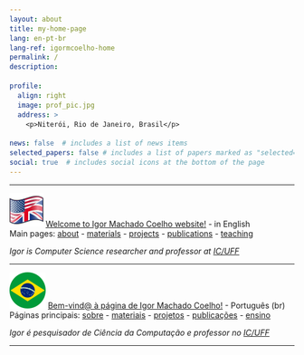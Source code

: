 ```yaml
---
layout: about
title: my-home-page
lang: en-pt-br
lang-ref: igormcoelho-home
permalink: /
description: 

profile:
  align: right
  image: prof_pic.jpg
  address: >
    <p>Niterói, Rio de Janeiro, Brasil</p>

news: false  # includes a list of news items
selected_papers: false # includes a list of papers marked as "selected={true}"
social: true  # includes social icons at the bottom of the page
---
```


<hr/>

![en](/assets/img/60px-Nuvola_English_language_flag.svg.png)
[Welcome to Igor Machado Coelho website!](/about) - in English <br/>
Main pages: [about](/about) - [materials](/materials) - [projects](/projects) - [publications](/publications) - [teaching](/teaching) 

<em>Igor is Computer Science researcher and professor at [IC/UFF](http://www.ic.uff.br)</em>

<hr/>

![pt-br](/assets/img/64px-Brazilian_flag_icon_round.svg.png)
[Bem-vind@ à página de Igor Machado Coelho!](/sobre) - Português (br) <br/>
Páginas principais: [sobre](/sobre) - [materiais](/materiais) - [projetos](/projetos) - [publicações](/publicacoes) - [ensino](/ensino)

<em>Igor é pesquisador de Ciência da Computação e professor no [IC/UFF](http://www.ic.uff.br)</em>

<hr/>
